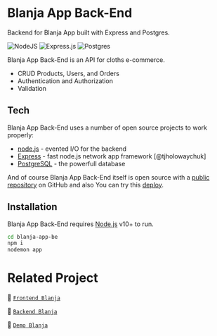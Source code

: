 # Blanja App Back-End

Backend for Blanja App built with Express and Postgres.

![NodeJS](https://img.shields.io/badge/node.js-6DA55F?style=for-the-badge&logo=node.js&logoColor=white) ![Express.js](https://img.shields.io/badge/express.js-%23404d59.svg?style=for-the-badge&logo=express&logoColor=%2361DAFB) ![Postgres](https://img.shields.io/badge/postgres-%23316192.svg?style=for-the-badge&logo=postgresql&logoColor=white)

Blanja App Back-End is an API for cloths e-commerce.

- CRUD Products, Users, and Orders
- Authentication and Authorization
- Validation

## Tech

Blanja App Back-End uses a number of open source projects to work properly:

- [node.js](https://nodejs.org/) - evented I/O for the backend
- [Express](https://expressjs.com/) - fast node.js network app framework [@tjholowaychuk]
- [PostgreSQL](https://www.postgresql.org/) - the powerfull database

And of course Blanja App Back-End itself is open source with a [public repository](https://github.com/abubakar-adeni) on GitHub and also You can try this [deploy](https://).

## Installation

Blanja App Back-End requires [Node.js](https://nodejs.org/) v10+ to run.

```sh
cd blanja-app-be
npm i
nodemon app
```

# Related Project

:rocket: [`Frontend Blanja`](https://github.com/abubakar-adeni/blanja)

:rocket: [`Backend Blanja`](https://github.com/abubakar-adeni/blanja-app-be)

:rocket: [`Demo Blanja`](https://blanja-fe-zeta.vercel.app/)
